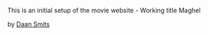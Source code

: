 This is an initial setup of the movie website - Working title Maghel

by [Daan Smits](http://facebook.com/daansmits)